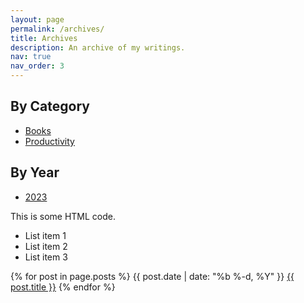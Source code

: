 ```yaml
---
layout: page
permalink: /archives/
title: Archives
description: An archive of my writings.
nav: true
nav_order: 3
---
```


## By Category
- [Books](https://bmcardona.github.io/blog/category/books/)
- [Productivity](https://bmcardona.github.io/blog/category/productivity/)

## By Year
- [2023](https://bmcardona.github.io/blog/2023/)

<div class="my-class">
    <p>This is some HTML code.</p>
    <ul>
        <li>List item 1</li>
        <li>List item 2</li>
        <li>List item 3</li>
    </ul>
    {% for post in page.posts %}
    <tr>
        <th scope="row">{{ post.date | date: "%b %-d, %Y" }}</th>
        <td>
            <a class="post-link" href="{{ post.url | relative_url }}">{{ post.title }}</a>
        </td>
    </tr>
    {% endfor %}
</div>